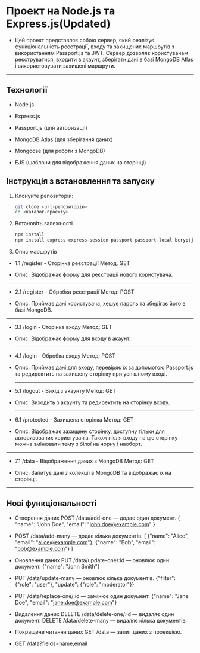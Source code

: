 # Проект на Node.js та Express.js(Updated)

- Цей проект представляє собою сервер, який реалізує функціональність реєстрації, входу та захищених маршрутів з використанням Passport.js та JWT. Сервер дозволяє користувачам реєструватися, входити в акаунт, зберігати дані в базі MongoDB Atlas і використовувати захищені маршрути.

---

## Технології

- Node.js

- Express.js

- Passport.js (для авторизації)

- MongoDB Atlas (для зберігання даних)

- Mongoose (для роботи з MongoDB)

- EJS (шаблони для відображення даних на сторінці)

## Інструкція з встановлення та запуску

1. Клонуйте репозиторій:

   ```bash
   git clone <url-репозиторію>
   cd <каталог-проекту>
   ```

2. Встановіть залежності

   ```bash
   npm install
   npm install express express-session passport passport-local bcryptjs dotenv ejs connect-flash
   ```

3. Опис маршрутів

- 1.1 /register - Сторінка реєстрації
  Метод: GET

- Опис: Відображає форму для реєстрації нового користувача.

---

- 2.1 /register - Обробка реєстрації
  Метод: POST

- Опис: Приймає дані користувача, хешує пароль та зберігає його в базі MongoDB.

---

- 3.1 /login - Сторінка входу
  Метод: GET

- Опис: Відображає форму для входу в акаунт.

  ***

- 4.1 /login - Обробка входу
  Метод: POST

- Опис: Приймає дані для входу, перевіряє їх за допомогою Passport.js та редиректить на захищену сторінку при успішному вході.

  ***

- 5.1 /logout - Вихід з акаунту
  Метод: GET

- Опис: Виходить з акаунту та редиректить на сторінку входу.

  ***

- 6.1 /protected - Захищена сторінка
  Метод: GET

- Опис: Відображає захищену сторінку, доступну тільки для авторизованих користувачів. Також після входу на цю сторінку можна змінювати тему з білої на чорну і наоборт.

---

- 7.1 /data - Відображення даних з MongoDB
  Метод: GET

- Опис: Запитує дані з колекції в MongoDB та відображає їх на сторінці.

---

## Нові функціональності

- Створення даних
  POST /data/add-one — додає один документ.
  {
  "name": "John Doe",
  "email": "john.doe@example.com"
  }
- POST /data/add-many — додає кілька документів.
  [
  {"name": "Alice", "email": "alice@example.com"},
  {"name": "Bob", "email": "bob@example.com"}
  ]

- Оновлення даних
  PUT /data/update-one/:id — оновлює один документ.
  {"name": "John Smith"}

- PUT /data/update-many — оновлює кілька документів.
  {"filter": {"role": "user"}, "update": {"role": "moderator"}}

- PUT /data/replace-one/:id — замінює один документ.
  {"name": "Jane Doe", "email": "jane.doe@example.com"}

- Видалення даних
  DELETE /data/delete-one/:id — видаляє один документ.
  DELETE /data/delete-many — видаляє кілька документів.

- Покращене читання даних
  GET /data — запит даних з проекцією.
- GET /data?fields=name,email
